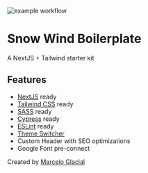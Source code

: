 ![example workflow](https://github.com/marceloglacial/snow-wind/actions/workflows/main.yml/badge.svg)

# Snow Wind Boilerplate
A NextJS + Tailwind starter kit

## Features

- <a href='https://nextjs.org/'>NextJS</a> ready
- <a href='https://tailwindcss.com'>Tailwind CSS</a> ready
- <a href='https://sass-lang.com/'>SASS</a> ready
- <a href='https://www.cypress.io/'>Cypress</a> ready
- <a href='https://nextjs.org/docs/basic-features/eslint'>ESLint</a> ready
- <a href='https://tailwindcss.com/docs/dark-mode'>Theme Switcher</a>
- Custom Header with SEO optimizations
- Google Font pre-connect


Created by <a href='https://marceloglacial.com'>Marcelo Glacial</a>
